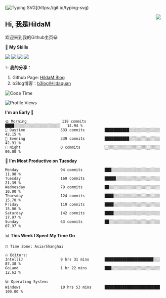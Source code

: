 [![Typing SVG](https://readme-typing-svg.herokuapp.com?size=50&duration=5000&color=8C43EA&vCenter=true&width=2000&height=70&lines=开拓视野,+冲破艰险,+洞悉所有,+贴近生活,+寻找真爱,+感受彼此;这就是人生的目的.)](https://git.io/typing-svg)

<a href="#">
  <img align="right" src="https://github-readme-stats.vercel.app/api?username=HildaM&count_private=true&show_icons=true&bg_color=15,f2f7fd,E0EAFC" />
</a>

## Hi, 我是HildaM

欢迎来到我的Github主页😀

🌟 **My Skills**  

![](https://img.shields.io/badge/-Python-3776AB?style=flat-square&logo=Python&logoColor=fff)
![](https://img.shields.io/badge/-Java-F7DF1E?style=flat-square&logo=Java&logoColor=fff)
![](https://img.shields.io/badge/-Linux-000000?style=flat-square&logo=Linux&logoColor=fff)
![](https://img.shields.io/badge/-Golang-000000?style=flat-square&logo=Golang&logoColor=fff)


✨ **我的分享**：

1. Github Page: [HildaM Blog](https://hildam.github.io)
2. b3log博客：[b3log/Hildaquan](https://ld246.com/member/Hildaquan/articles)




<!--START_SECTION:waka-->
![Code Time](http://img.shields.io/badge/Code%20Time-170%20hrs%2027%20mins-blue)

![Profile Views](http://img.shields.io/badge/Profile%20Views-1-blue)

**I'm an Early 🐤** 

```text
🌞 Morning                118 commits         ████░░░░░░░░░░░░░░░░░░░░░   14.94 % 
🌆 Daytime                333 commits         ███████████░░░░░░░░░░░░░░   42.15 % 
🌃 Evening                339 commits         ███████████░░░░░░░░░░░░░░   42.91 % 
🌙 Night                  0 commits           ░░░░░░░░░░░░░░░░░░░░░░░░░   00.00 % 
```
📅 **I'm Most Productive on Tuesday** 

```text
Monday                   94 commits          ███░░░░░░░░░░░░░░░░░░░░░░   11.90 % 
Tuesday                  169 commits         █████░░░░░░░░░░░░░░░░░░░░   21.39 % 
Wednesday                79 commits          ██░░░░░░░░░░░░░░░░░░░░░░░   10.00 % 
Thursday                 124 commits         ████░░░░░░░░░░░░░░░░░░░░░   15.70 % 
Friday                   119 commits         ████░░░░░░░░░░░░░░░░░░░░░   15.06 % 
Saturday                 142 commits         ████░░░░░░░░░░░░░░░░░░░░░   17.97 % 
Sunday                   63 commits          ██░░░░░░░░░░░░░░░░░░░░░░░   07.97 % 
```


📊 **This Week I Spent My Time On** 

```text
🕑︎ Time Zone: Asia/Shanghai

🔥 Editors: 
IntelliJ                 9 hrs 31 mins       ██████████████████████░░░   87.38 % 
GoLand                   1 hr 22 mins        ███░░░░░░░░░░░░░░░░░░░░░░   12.62 % 

💻 Operating System: 
Windows                  10 hrs 53 mins      █████████████████████████   100.00 % 
```


<!--END_SECTION:waka-->
